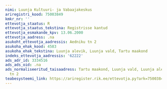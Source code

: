 ```yaml
---
nimi: Luunja Kultuuri- ja Vabaajakeskus
ariregistri_kood: 75003849
kmkr_nr: ''
ettevotja_staatus: R
ettevotja_staatus_tekstina: Registrisse kantud
ettevotja_esmakande_kpv: 13.06.2000
ettevotja_aadress: .na
asukoht_ettevotja_aadressis: Aedniku tn 2
asukoha_ehak_kood: 4583
asukoha_ehak_tekstina: Luunja alevik, Luunja vald, Tartu maakond
indeks_ettevotja_aadressis: '62222'
ads_adr_id: 3334516
ads_ads_oid: .na
ads_normaliseeritud_taisaadress: Tartu maakond, Luunja vald, Luunja alevik, Aedniku
  tn 2
teabesysteemi_link: https://ariregister.rik.ee/ettevotja.py?ark=75003849&ref=rekvisiidid
---
```

